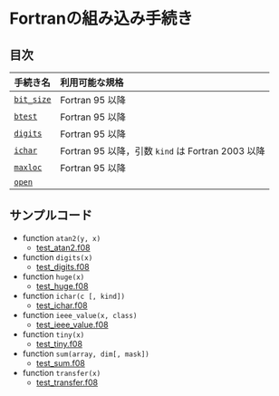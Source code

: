 # Fortranの組み込み手続き #

## 目次 ##

|手続き名|利用可能な規格|
|:-|:-|
|[`bit_size`](ReadMe/bit_size.md)|Fortran 95 以降|
|[`btest`](ReadMe/btest.md)|Fortran 95 以降|
|[`digits`](ReadMe/digits.md)|Fortran 95 以降|
|[`ichar`](ReadMe/ichar.md)|Fortran 95 以降，引数 `kind` は Fortran 2003 以降|
|[`maxloc`](ReadMe/maxloc.md)|Fortran 95 以降|
|[`open`](ReadMe/open.md)|

## サンプルコード ##

- function `atan2(y, x)`
  - [test_atan2.f08](Example/test_atan2.f08)
- function `digits(x)`
  - [test_digits.f08](Example/test_digits.f08)
- function `huge(x)`
  - [test_huge.f08](Example/test_huge.f08)
- function `ichar(c [, kind])`
  - [test_ichar.f08](Example/test_ichar.f08)
- function `ieee_value(x, class)`
  - [test_ieee_value.f08](Example/test_ieee_value.f08)
- function `tiny(x)`
  - [test_tiny.f08](Example/test_tiny.f08)
- function `sum(array, dim[, mask])`
  - [test_sum.f08](Example/test_sum.f08)
- function `transfer(x)`
  - [test_transfer.f08](Example/test_transfer.f08)

<!-- EOF -->

